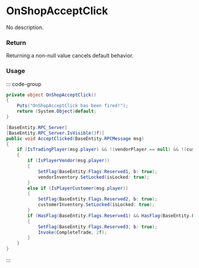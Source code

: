 <Badge type="danger" text="Carbon Compatible"/><Badge type="warning" text="Oxide Compatible"/>
# OnShopAcceptClick
No description.
### Return
Returning a non-null value cancels default behavior.

### Usage
::: code-group
```csharp [Example]
private object OnShopAcceptClick()
{
	Puts("OnShopAcceptClick has been fired!");
	return (System.Object)default;
}
```
```csharp [Source — Assembly-CSharp @ ShopFront]
[BaseEntity.RPC_Server]
[BaseEntity.RPC_Server.IsVisible(3f)]
public void AcceptClicked(BaseEntity.RPCMessage msg)
{
	if (IsTradingPlayer(msg.player) && !(vendorPlayer == null) && !(customerPlayer == null))
	{
		if (IsPlayerVendor(msg.player))
		{
			SetFlag(BaseEntity.Flags.Reserved1, b: true);
			vendorInventory.SetLocked(isLocked: true);
		}
		else if (IsPlayerCustomer(msg.player))
		{
			SetFlag(BaseEntity.Flags.Reserved2, b: true);
			customerInventory.SetLocked(isLocked: true);
		}
		if (HasFlag(BaseEntity.Flags.Reserved1) && HasFlag(BaseEntity.Flags.Reserved2))
		{
			SetFlag(BaseEntity.Flags.Reserved3, b: true);
			Invoke(CompleteTrade, 2f);
		}
	}
}

```
:::
